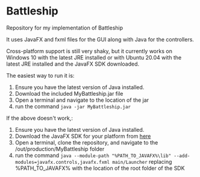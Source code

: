 # Battleship
Repository for my implementation of Battleship

It uses JavaFX and fxml files for the GUI along with Java for the controllers. <br>

Cross-platform support is still very shaky, but it currently works on Windows 10 with the latest JRE installed or with Ubuntu 20.04 with the latest JRE installed and the JavaFX SDK downloaded.

The easiest way to run it is:
<ol>
<li>Ensure you have the latest version of Java installed.</li>
<li>Download the included MyBattleship.jar file</li>
<li>Open a terminal and navigate to the location of the jar</li>
<li>run the command <code>java -jar MyBattleship.jar</code></li>
</ol>

If the above doesn't work,:
<ol>
<li>Ensure you have the latest version of Java installed.</li>
<li>Download the JavaFX SDK for your platform from <a href="https://gluonhq.com/products/javafx/">here</a></li>
<li>Open a terminal, clone the repository, and navigate to the /out/production/MyBattleship  folder</li>
<li>run the command <code>java --module-path "%PATH_TO_JAVAFX%\lib" --add-modules=javafx.controls,javafx.fxml main/Launcher</code> replacing %PATH_TO_JAVAFX% with the location of the root folder of the SDK</li>
</ol>
